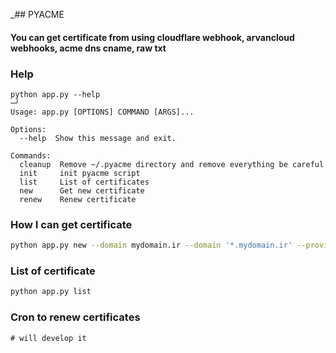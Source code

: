 _## PYACME

#### You can get certificate from using cloudflare webhook, arvancloud webhooks, acme dns cname, raw txt

### Help

    python app.py --help                                                                                                                                                                                         ─╯
    Usage: app.py [OPTIONS] COMMAND [ARGS]...
    
    Options:
      --help  Show this message and exit.
    
    Commands:
      cleanup  Remove ~/.pyacme directory and remove everything be careful
      init     init pyacme script
      list     List of certificates
      new      Get new certificate
      renew    Renew certificate

### How I can get certificate

```bash
python app.py new --domain mydomain.ir --domain '*.mydomain.ir' --provider cloudflare --email mygmail@gmail.com --access-token 'cloudflare-access-token' --renew-command 'docker restart mycontainer_name'
```

### List of certificate

```bash
python app.py list
```

### Cron to renew certificates

```
# will develop it
```

